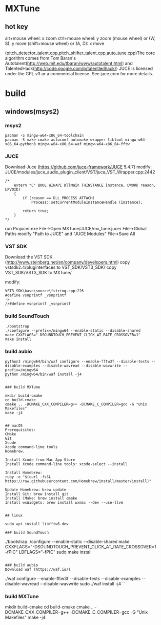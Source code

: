 # MXTune
## hot key
alt+mouse wheel: x zoom
ctrl+mouse wheel: y zoom
(mouse wheel) or (W, S): y move
(shift+mouse wheel) or (A, D): x move


(pitch_detector_talent.cpp,pitch_shifter_talent.cpp,auto_tune.cpp)The core algorithm comes from Tom Baran's Autotalent(http://web.mit.edu/tbaran/www/autotalent.html) and  TalentedHack(http://code.google.com/p/talentledhack/)
JUCE is licensed under the GPL v3 or a commercial license. See juce.com for more details.

# build

## windows(msys2)

### msys2
```
pacman -S mingw-w64-x86_64-toolchain
pacman -S make cmake autoconf automake-wrapper libtool mingw-w64-x86_64-python3 mingw-w64-x86_64-waf mingw-w64-x86_64-fftw

```

### JUCE
Download Juce (https://github.com/juce-framework/JUCE  5.4.7)
modify: JUCE/modules/juce_audio_plugin_client/VST/juce_VST_Wrapper.cpp:2442
```
/*
    extern "C" BOOL WINAPI DllMain (HINSTANCE instance, DWORD reason, LPVOID)
    {
        if (reason == DLL_PROCESS_ATTACH)
            Process::setCurrentModuleInstanceHandle (instance);

        return true;
    }
*/
```

run Projucer.exe
File->Open MXTune/JUCE/mx_tune.jucer
File->Global Paths   modify "Path to JUCE" and "JUCE Modules"
File->Save All


### VST SDK
Download the VST SDK (http://www.steinberg.net/en/company/developers.html)
copy vstsdk2.4/pluginterfaces to VST_SDK/VST3_SDK/
copy VST_SDK/VST3_SDK to MXTune/

modify:
```
VST3_SDK\base\source\fstring.cpp:226
#define vsnprintf _vsnprintf
->
//#define vsnprintf _vsnprintf
```

### build SoundTouch

```
./bootstrap 
./configure --prefix=/mingw64 --enable-static --disable-shared
make CXXFLAGS="-DSOUNDTOUCH_PREVENT_CLICK_AT_RATE_CROSSOVER=1"
make install
```

### build aubio
```
python3 /mingw64/bin/waf configure --enable-fftw3f --disable-tests --disable-examples --disable-wavread --disable-wavwrite --prefix=/mingw64
python /mingw64/bin/waf install -j4
``

### build MXTune

mkdir build-cmake
cd build-cmake
cmake .. -DCMAKE_CXX_COMPILER=g++ -DCMAKE_C_COMPILER=gcc -G "Unix Makefiles"
make -j4


## macOS
Prerequisites:
CMake
Git
Xcode
Xcode command-line tools
Homebrew.

Install Xcode from Mac App Store
Install Xcode command-line tools: xcode-select --install

Install Homebrew:
ruby -e "$(curl -fsSL https://raw.githubusercontent.com/Homebrew/install/master/install)"

Update Homebrew: brew update
Install Git: brew install git
Install CMake: brew install cmake
Install wxWidgets: brew install wxmac --dev --use-llvm


## linux

sudo apt install libfftw3-dev

### build SoundTouch
```
./bootstrap 
./configure --enable-static --disable-shared
make CXXFLAGS="-DSOUNDTOUCH_PREVENT_CLICK_AT_RATE_CROSSOVER=1 -fPIC" LDFLAGS="-fPIC"
sudo make install
```

### build aubio
Download waf (https://waf.io/)
```
./waf configure --enable-fftw3f --disable-tests --disable-examples --disable-wavread --disable-wavwrite
sudo ./waf install -j4
``

### build MXTune

mkdir build-cmake
cd build-cmake
cmake .. -DCMAKE_CXX_COMPILER=g++ -DCMAKE_C_COMPILER=gcc -G "Unix Makefiles"
make -j4


